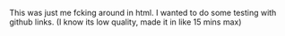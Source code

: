 This was just me fcking around in html.
I wanted to do some testing with github links.
(I know its low quality, made it in like 15 mins max)
